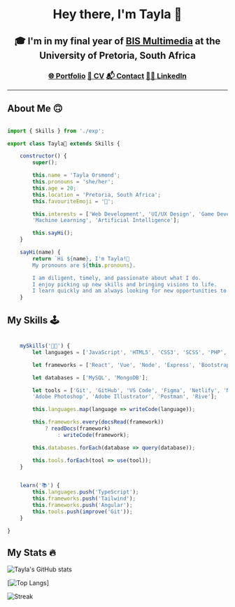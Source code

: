 <div align="center">

# Hey there, I'm Tayla 🙂

## 🎓 I'm in my final year of [BIS Multimedia](https://www.up.ac.za/information-science/article/1821932/bis-multimedia) at the University of Pretoria, South Africa

### [🌐 Portfolio](#) [📝 CV](#) [📬 Contact](#) [👩‍💻 LinkedIn](#)

</div>

---

## About Me 🙃

```javascript

import { Skills } from './exp';

export class Tayla🙂 extends Skills {

    constructor() {
        super();

        this.name = 'Tayla Orsmond';
        this.pronouns = 'she/her';
        this.age = 20;
        this.location = 'Pretoria, South Africa';
        this.favouriteEmoji = '🐸';

        this.interests = ['Web Development', 'UI/UX Design', 'Game Development', 
        'Machine Learning', 'Artificial Intelligence'];

        this.sayHi();
    }

    sayHi(name) {
        return `Hi ${name}, I'm Tayla!👋
        My pronouns are ${this.pronouns}.

        I am diligent, timely, and passionate about what I do. 
        I enjoy picking up new skills and bringing visions to life. 
        I learn quickly and am always looking for new opportunities to grow 🌱.`;
    }

```

## My Skills 🕹️

```javascript

    mySkills('👩‍💻') {
        let languages = ['JavaScript', 'HTML5', 'CSS3', 'SCSS', 'PHP', 'C++', 'Java'];

        let frameworks = ['React', 'Vue', 'Node', 'Express', 'Bootstrap', 'jQuery'];

        let databases = ['MySQL', 'MongoDB'];

        let tools = ['Git', 'GitHub', 'VS Code', 'Figma', 'Netlify', 'Notion', 
        'Adobe Photoshop', 'Adobe Illustrator', 'Postman', 'Rive'];

        this.languages.map(language => writeCode(language));

        this.frameworks.every(docsRead(framework)) 
            ? readDocs(framework) 
                : writeCode(framework);

        this.databases.forEach(database => query(database));

        this.tools.forEach(tool => use(tool));
    }


    learn('📚') {
        this.languages.push('TypeScript');
        this.frameworks.push('Tailwind');
        this.frameworks.push('Angular');
        this.tools.push(improve('Git'));
    }

}

```
<!-- <div style="display:flex; flex-wrap:wrap; font-size: 110%;">

Languages:  
![JavaScript](https://img.shields.io/badge/-JavaScript-black?style=for-the-badge&logo=javascript) 
![HTML5](https://img.shields.io/badge/-HTML5-black?style=for-the-badge&logo=html5&logoColor=E34F26)
![CSS3](https://img.shields.io/badge/-CSS3-black?style=for-the-badge&logo=css3)
![SCSS](https://img.shields.io/badge/-SCSS-black?style=for-the-badge&logo=sass)
![PHP](https://img.shields.io/badge/-PHP-black?style=for-the-badge&logo=php)
![C++](https://img.shields.io/badge/-C++-black?style=for-the-badge&logo=c%2B%2B)
![Java](https://img.shields.io/badge/-Java-black?style=for-the-badge&logo=java)

Frameworks:  
![React](https://img.shields.io/badge/-React-black?style=for-the-badge&logo=react)
![Vue](https://img.shields.io/badge/-Vue-black?style=for-the-badge&logo=vue.js)
![Node.js](https://img.shields.io/badge/-Node.js-black?style=for-the-badge&logo=node.js)
![Express](https://img.shields.io/badge/-Express-black?style=for-the-badge&logo=express)
![Bootstrap](https://img.shields.io/badge/-Bootstrap-black?style=for-the-badge&logo=bootstrap)
![jQuery](https://img.shields.io/badge/-jQuery-black?style=for-the-badge&logo=jquery)

Databases:  
![MySQL](https://img.shields.io/badge/-MySQL-black?style=for-the-badge&logo=mysql)
![MongoDB](https://img.shields.io/badge/-MongoDB-black?style=for-the-badge&logo=mongodb)

Tools:  
![Git](https://img.shields.io/badge/-Git-black?style=for-the-badge&logo=git)
![GitHub](https://img.shields.io/badge/-GitHub-181717?style=for-the-badge&logo=github)
![Visual Studio Code](https://img.shields.io/badge/-Visual%20Studio%20Code-black?style=for-the-badge&logo=visual-studio-code&logoColor=007ACC)
![Figma](https://img.shields.io/badge/-Figma-black?style=for-the-badge&logo=figma)
![Notion](https://img.shields.io/badge/-Notion-black?style=for-the-badge&logo=notion)
![Netlify](https://img.shields.io/badge/-Netlify-black?style=for-the-badge&logo=netlify)
![Photoshop](https://img.shields.io/badge/-Photoshop-black?style=for-the-badge&logo=adobe-photoshop)
![Illustrator](https://img.shields.io/badge/-Illustrator-black?style=for-the-badge&logo=adobe-illustrator)
![Premiere Pro](https://img.shields.io/badge/-Premiere%20Pro-black?style=for-the-badge&logo=adobe-premiere-pro)
</div> -->

## My Stats 🔥

![Tayla's GitHub stats](https://github-readme-stats.vercel.app/api?username=tayla-orsmond&show_icons=true&theme=radical)

[![Top Langs](https://github-readme-stats.vercel.app/api/top-langs/?username=tayla-orsmond&layout=compact&theme=radical)]

![Streak](https://github-readme-streak-stats.herokuapp.com/?user=tayla-orsmond&theme=radical)
